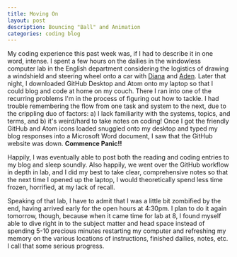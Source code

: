 ```yaml
---
title: Moving On
layout: post
description: Bouncing "Ball" and Animation
categories: coding blog
---
```


  My coding experience this past week was, if I had to describe it in one word, intense. I spent a few hours on the dailies in the windowless computer lab in the English department considering the logistics of drawing a windshield and steering wheel onto a car with [Diana](http://dianarosenberger.github.io/) and [Aden](http://adenj86.github.io/). Later that night, I downloaded GitHub Desktop and Atom onto my laptop so that I could blog and code at home on my couch. There I ran into one of the recurring problems I'm in the process of figuring out how to tackle. I had trouble remembering the flow from one task and system to the next, due to the crippling duo of factors: a) I lack familiarity with the systems, topics, and terms, and b) it's weird/hard to take notes on coding! Once I got the friendly GitHub and Atom icons loaded snuggled onto my desktop and typed my blog responses into a Microsoft Word document, I saw that the GitHub website was down. **Commence Panic!!**
  
  Happily, I was eventually able to post both the reading and coding entries to my blog and sleep soundly. Also happily, we went over the GitHub workflow in depth in lab, and I did my best to take clear, comprehensive notes so that the next time I opened up the laptop, I would theoretically spend less time frozen, horrified, at my lack of recall.
  
  Speaking of that lab, I have to admit that I was a little bit zombified by the end, having arrived early for the open hours at 4:30pm. I plan to do it again tomorrow, though, because when it came time for lab at 8, I found myself able to dive right in to the subject matter and head space instead of spending 5-10 precious minutes restarting my computer and refreshing my memory on the various locations of instructions, finished dailies, notes, etc. I call that some serious progress.
